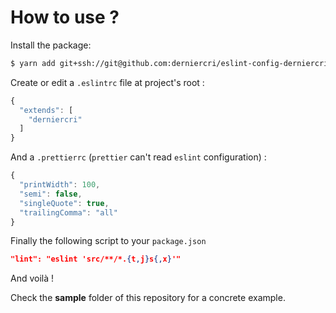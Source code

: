 # How to use ?

Install the package:

```bash
$ yarn add git+ssh://git@github.com:derniercri/eslint-config-derniercri.git
```

Create or edit a `.eslintrc` file at project's root :

```js
{
  "extends": [
    "derniercri"
  ]
}
```

And a `.prettierrc` (`prettier` can't read `eslint` configuration) :

```js
{
  "printWidth": 100,
  "semi": false,
  "singleQuote": true,
  "trailingComma": "all"
}
```

Finally the following script to your `package.json`

```json
"lint": "eslint 'src/**/*.{t,j}s{,x}'"
```

And voilà !

Check the **sample** folder of this repository for a concrete example.

